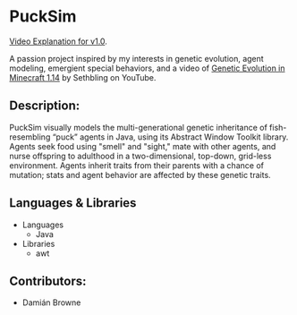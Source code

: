 # PuckSim

[Video Explanation for v1.0](https://youtu.be/AvIlGguYQxE).

A passion project inspired by my interests in genetic evolution, agent modeling, 
emergient special behaviors, and a video of [Genetic Evolution in Minecraft 1.14](https://www.youtube.com/watch?v=9aIp5DdnKwM)
by Sethbling on YouTube.

## Description:
PuckSim visually models the multi-generational genetic inheritance of fish-resembling
“puck” agents in Java, using its Abstract Window Toolkit library. Agents seek food using "smell"
and "sight," mate with other agents, and nurse offspring to adulthood in a two-dimensional,
top-down, grid-less environment. Agents inherit traits from their parents with a chance of
mutation; stats and agent behavior are affected by these genetic traits.

## Languages & Libraries
* Languages
  * Java
* Libraries
  * awt

## Contributors:
* Damián Browne

